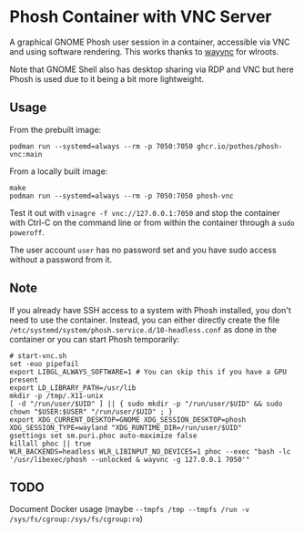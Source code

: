 # Phosh Container with VNC Server

A graphical GNOME Phosh user session in a container, accessible via VNC and using software rendering.
This works thanks to [wayvnc](https://github.com/any1/wayvnc) for wlroots.

Note that GNOME Shell also has desktop sharing via RDP and VNC but here Phosh is used due to it being a bit more lightweight.

## Usage

From the prebuilt image:

```
podman run --systemd=always --rm -p 7050:7050 ghcr.io/pothos/phosh-vnc:main
```

From a locally built image:

```
make
podman run --systemd=always --rm -p 7050:7050 phosh-vnc
```

Test it out with `vinagre -f vnc://127.0.0.1:7050` and stop the container with Ctrl-C on the command line or from within the container through a `sudo poweroff`.

The user account `user` has no password set and you have sudo access without a password from it.

## Note

If you already have SSH access to a system with Phosh installed, you don't need to use the container.
Instead, you can either directly create the file `/etc/systemd/system/phosh.service.d/10-headless.conf` as done in the container
or you can start Phosh temporarily:

```
# start-vnc.sh
set -euo pipefail
export LIBGL_ALWAYS_SOFTWARE=1 # You can skip this if you have a GPU present
export LD_LIBRARY_PATH=/usr/lib
mkdir -p /tmp/.X11-unix
[ -d "/run/user/$UID" ] || { sudo mkdir -p "/run/user/$UID" && sudo chown "$USER:$USER" "/run/user/$UID" ; }
export XDG_CURRENT_DESKTOP=GNOME XDG_SESSION_DESKTOP=phosh XDG_SESSION_TYPE=wayland "XDG_RUNTIME_DIR=/run/user/$UID"
gsettings set sm.puri.phoc auto-maximize false
killall phoc || true
WLR_BACKENDS=headless WLR_LIBINPUT_NO_DEVICES=1 phoc --exec "bash -lc '/usr/libexec/phosh --unlocked & wayvnc -g 127.0.0.1 7050'"
```

## TODO

Document Docker usage (maybe `--tmpfs /tmp --tmpfs /run -v /sys/fs/cgroup:/sys/fs/cgroup:ro`)
